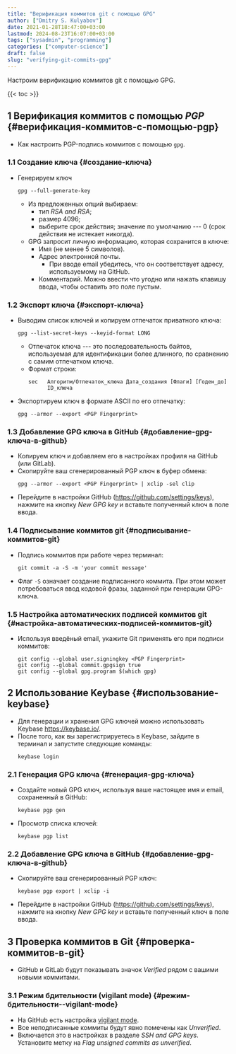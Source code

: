 ```yaml
---
title: "Верификация коммитов git с помощью GPG"
author: ["Dmitry S. Kulyabov"]
date: 2021-01-28T18:47:00+03:00
lastmod: 2024-08-23T16:07:00+03:00
tags: ["sysadmin", "programming"]
categories: ["computer-science"]
draft: false
slug: "verifying-git-commits-gpg"
---
```


Настроим верификацию коммитов git с помощью GPG.

<!--more-->

{{< toc >}}


## <span class="section-num">1</span> Верификация коммитов с помощью _PGP_ {#верификация-коммитов-с-помощью-pgp}

-   Как настроить PGP-подпись коммитов с помощью `gpg`.


### <span class="section-num">1.1</span> Создание ключа {#создание-ключа}

-   Генерируем ключ
    ```shell
    gpg --full-generate-key
    ```

    -   Из предложенных опций выбираем:
        -   тип _RSA and RSA_;
        -   размер 4096;
        -   выберите срок действия; значение по умолчанию --- 0 (срок действия не истекает никогда).
    -   GPG запросит личную информацию, которая сохранится в ключе:
        -   Имя (не менее 5 символов).
        -   Адрес электронной почты.
            -   При вводе email убедитесь, что он соответствует адресу, используемому на GitHub.
        -   Комментарий. Можно ввести что угодно или нажать клавишу ввода, чтобы оставить это поле пустым.


### <span class="section-num">1.2</span> Экспорт ключа {#экспорт-ключа}

-   Выводим список ключей и копируем отпечаток приватного ключа:
    ```shell
    gpg --list-secret-keys --keyid-format LONG
    ```

    -   Отпечаток ключа --- это последовательность байтов, используемая для идентификации более длинного, по сравнению с самим отпечатком ключа.
    -   Формат строки:
        ```text
        sec   Алгоритм/Отпечаток_ключа Дата_создания [Флаги] [Годен_до]
              ID_ключа
        ```
-   Экспортируем ключ в формате ASCII по его отпечатку:
    ```shell
    gpg --armor --export <PGP Fingerprint>
    ```


### <span class="section-num">1.3</span> Добавление GPG ключа в GitHub {#добавление-gpg-ключа-в-github}

-   Копируем ключ и добавляем его в настройках профиля на GitHub (или GitLab).
-   Cкопируйте ваш сгенерированный PGP ключ в буфер обмена:
    ```shell
    gpg --armor --export <PGP Fingerprint> | xclip -sel clip
    ```
-   Перейдите в настройки GitHub (<https://github.com/settings/keys>), нажмите на кнопку _New GPG key_ и вставьте полученный ключ в поле ввода.


### <span class="section-num">1.4</span> Подписывание коммитов git {#подписывание-коммитов-git}

-   Подпись коммитов при работе через терминал:
    ```shell
    git commit -a -S -m 'your commit message'
    ```
-   Флаг `-S` означает создание подписанного коммита. При этом может потребоваться ввод кодовой фразы, заданной при генерации GPG-ключа.


### <span class="section-num">1.5</span> Настройка автоматических подписей коммитов git {#настройка-автоматических-подписей-коммитов-git}

-   Используя введёный email, укажите Git применять его при подписи коммитов:
    ```shell
    git config --global user.signingkey <PGP Fingerprint>
    git config --global commit.gpgsign true
    git config --global gpg.program $(which gpg)
    ```


## <span class="section-num">2</span> Использование Keybase {#использование-keybase}

-   Для генерации и хранения GPG ключей можно использовать Keybase <https://keybase.io/>.
-   После того, как вы зарегистрируетесь в Keybase, зайдите в терминал и запустите следующие команды:
    ```shell
    keybase login
    ```


### <span class="section-num">2.1</span> Генерация GPG ключа {#генерация-gpg-ключа}

-   Создайте новый GPG ключ, используя ваше настоящее имя и email, сохраненный в GitHub:
    ```shell
    keybase pgp gen
    ```
-   Просмотр списка ключей:
    ```shell
    keybase pgp list
    ```


### <span class="section-num">2.2</span> Добавление GPG ключа в GitHub {#добавление-gpg-ключа-в-github}

-   Cкопируйте ваш сгенерированный PGP ключ:
    ```shell
    keybase pgp export | xclip -i
    ```
-   Перейдите в настройки GitHub (<https://github.com/settings/keys>), нажмите на кнопку _New GPG key_ и вставьте полученный ключ в поле ввода.


## <span class="section-num">3</span> Проверка коммитов в Git {#проверка-коммитов-в-git}

-   GitHub и GitLab будут показывать значок _Verified_ рядом с вашими новыми коммитами.


### <span class="section-num">3.1</span> Режим бдительности (vigilant mode) {#режим-бдительности--vigilant-mode}

-   На GitHub есть настройка [vigilant mode](https://docs.github.com/en/github/authenticating-to-github/managing-commit-signature-verification/displaying-verification-statuses-for-all-of-your-commits).
-   Все неподписанные коммиты будут явно помечены как _Unverified_.
-   Включается это в настройках в разделе _SSH and GPG keys_. Установите метку на _Flag unsigned commits as unverified_.
